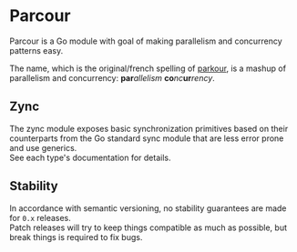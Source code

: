 # Parcour

Parcour is a Go module with goal of making parallelism and concurrency patterns easy.

The name, which is the original/french spelling of [parkour](https://en.wikipedia.org/wiki/Parkour),
is a mashup of parallelism and concurrency: **par**_allelism_&nbsp;**co**_nc_**ur**_rency_.

## Zync

The zync module exposes basic synchronization primitives based on their counterparts from the Go standard sync module
that are less error prone and use generics.  
See each type's documentation for details.

## Stability

In accordance with semantic versioning, no stability guarantees are made for `0.x` releases.  
Patch releases will try to keep things compatible as much as possible, but break things is required
to fix bugs.
